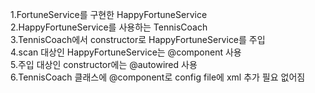 1.FortuneService를 구현한 HappyFortuneService  
2.HappyFortuneService를 사용하는 TennisCoach  
3.TennisCoach에서 constructor로 HappyFortuneService를 주입   
4.scan 대상인 HappyFortuneService는 @component 사용    
5.주입 대상인 constructor에는 @autowired 사용   
6.TennisCoach 클래스에 @component로 config file에 xml 추가 필요 없어짐  


